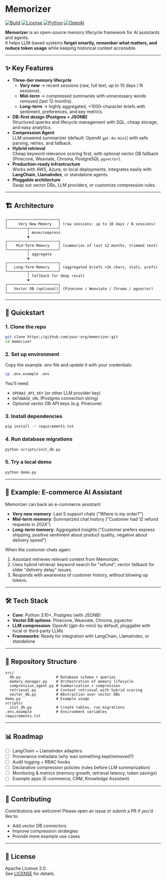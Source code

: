 # Memorizer

[![Build](https://img.shields.io/github/actions/workflow/status/cyberbeamhq/memorizer/ci.yml?branch=main)](https://github.com/cyberbeamhq/memorizer/actions)
[![License](https://img.shields.io/badge/license-Apache%202.0-blue.svg)](./LICENSE)
[![Python](https://img.shields.io/badge/python-3.10%2B-blue)](https://www.python.org/)
[![OpenAI](https://img.shields.io/badge/LLM-OpenAI%20gpt--4o--mini-green)](https://platform.openai.com/)

**Memorizer** is an open-source memory lifecycle framework for AI assistants and agents.  
It helps LLM-based systems **forget smartly, remember what matters, and reduce token usage** while keeping historical context accessible.

---

## ✨ Key Features

- **Three-tier memory lifecycle**
  - **Very new** → recent sessions (raw, full text, up to 10 days / N sessions).
  - **Mid-term** → compressed summaries with unnecessary words removed (last 12 months).
  - **Long-term** → highly aggregated, <1000-character briefs with sentiment, preferences, and key metrics.
- **DB-first design (Postgres + JSONB)**  
  Structured queries and lifecycle management with SQL, cheap storage, and easy analytics.
- **Compression Agent**  
  LLM-powered summarizer (default: OpenAI `gpt-4o-mini`) with safe parsing, retries, and fallback.
- **Hybrid retrieval**  
  Cheap keyword relevance scoring first, with optional vector DB fallback (Pinecone, Weaviate, Chroma, PostgreSQL `pgvector`).
- **Production-ready infrastructure**  
  Works with AWS, Azure, or local deployments. Integrates easily with **LangChain**, **LlamaIndex**, or standalone agents.
- **Pluggable architecture**  
  Swap out vector DBs, LLM providers, or customize compression rules.

---

## 🏗️ Architecture

```
┌───────────────────────┐
│     Very New Memory   │ (raw sessions: up to 10 days / N sessions)
└─────────┬─────────────┘
          │ move/compress
          ▼
┌───────────────────────┐
│    Mid-Term Memory    │ (summaries of last 12 months, trimmed text)
└─────────┬─────────────┘
          │ aggregate
          ▼
┌───────────────────────┐
│   Long-Term Memory    │ (aggregated briefs <1k chars, stats, prefs)
└─────────┬─────────────┘
          │ fallback for deep recall
          ▼
┌───────────────────────┐
│   Vector DB (optional)│ (Pinecone / Weaviate / Chroma / pgvector)
└───────────────────────┘
```

---

## 🚀 Quickstart

### 1. Clone the repo
```bash
git clone https://github.com/your-org/memorizer.git
cd memorizer
```

### 2. Set up environment
Copy the example .env file and update it with your credentials:

```bash
cp .env.example .env
```

You'll need:
- `OPENAI_API_KEY` (or other LLM provider key)
- `DATABASE_URL` (Postgres connection string)
- Optional vector DB API keys (e.g. Pinecone)

### 3. Install dependencies
```bash
pip install -r requirements.txt
```

### 4. Run database migrations
```bash
python scripts/init_db.py
```

### 5. Try a local demo
```bash
python demo.py
```

---

## 🔧 Example: E-commerce AI Assistant

Memorizer can back an e-commerce assistant:

- **Very new memory**: Last 5 support chats ("Where is my order?")
- **Mid-term memory**: Summarized chat history ("Customer had 12 refund requests in 2024")
- **Long-term memory**: Aggregated insights ("Customer prefers express shipping, positive sentiment about product quality, negative about delivery speed")

When the customer chats again:
1. Assistant retrieves relevant context from Memorizer.
2. Uses hybrid retrieval: keyword search for "refund", vector fallback for older "delivery delay" issues.
3. Responds with awareness of customer history, without blowing up tokens.

---

## 🛠️ Tech Stack

- **Core**: Python 3.10+, Postgres (with JSONB)
- **Vector DB options**: Pinecone, Weaviate, Chroma, pgvector
- **LLM compression**: OpenAI (gpt-4o-mini) by default, pluggable with local or third-party LLMs
- **Frameworks**: Ready for integration with LangChain, LlamaIndex, or standalone

---

## 📂 Repository Structure

```
src/
  db.py                # Database schema + queries
  memory_manager.py    # Orchestration of memory lifecycle
  compression_agent.py # Summarization + compression
  retrieval.py         # Context retrieval with hybrid scoring
  vector_db.py         # Abstraction over vector DBs
demo.py                # Example usage
scripts/
  init_db.py           # Create tables, run migrations
.env.example           # Environment variables
requirements.txt
```

---

## 📊 Roadmap

- [ ] LangChain + LlamaIndex adapters
- [ ] Provenance metadata (why was something kept/removed?)
- [ ] Audit logging + RBAC hooks
- [ ] Declarative compression policies (rules before LLM summarization)
- [ ] Monitoring & metrics (memory growth, retrieval latency, token savings)
- [ ] Example apps (E-commerce, CRM, Knowledge Assistant)

---

## 🤝 Contributing

Contributions are welcome! Please open an issue or submit a PR if you'd like to:

- Add vector DB connectors
- Improve compression strategies
- Provide more example use cases

---

## 📜 License

Apache License 2.0.  
See [LICENSE](./LICENSE) for details.
